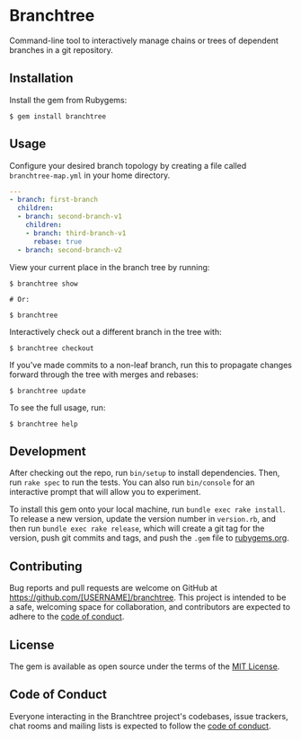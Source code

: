 # Branchtree

Command-line tool to interactively manage chains or trees of dependent branches in a git repository.

## Installation

Install the gem from Rubygems:

    $ gem install branchtree

## Usage

Configure your desired branch topology by creating a file called `branchtree-map.yml` in your home directory.

```yml
---
- branch: first-branch
  children:
  - branch: second-branch-v1
    children:
    - branch: third-branch-v1
      rebase: true
  - branch: second-branch-v2
```

View your current place in the branch tree by running:

```
$ branchtree show

# Or:

$ branchtree
```

Interactively check out a different branch in the tree with:

```
$ branchtree checkout
```

If you've made commits to a non-leaf branch, run this to propagate changes forward through the tree with merges and rebases:

```
$ branchtree update
```

To see the full usage, run:

```
$ branchtree help
```

## Development

After checking out the repo, run `bin/setup` to install dependencies. Then, run `rake spec` to run the tests. You can also run `bin/console` for an interactive prompt that will allow you to experiment.

To install this gem onto your local machine, run `bundle exec rake install`. To release a new version, update the version number in `version.rb`, and then run `bundle exec rake release`, which will create a git tag for the version, push git commits and tags, and push the `.gem` file to [rubygems.org](https://rubygems.org).

## Contributing

Bug reports and pull requests are welcome on GitHub at https://github.com/[USERNAME]/branchtree. This project is intended to be a safe, welcoming space for collaboration, and contributors are expected to adhere to the [code of conduct](https://github.com/[USERNAME]/branchtree/blob/master/CODE_OF_CONDUCT.md).


## License

The gem is available as open source under the terms of the [MIT License](https://opensource.org/licenses/MIT).

## Code of Conduct

Everyone interacting in the Branchtree project's codebases, issue trackers, chat rooms and mailing lists is expected to follow the [code of conduct](https://github.com/[USERNAME]/branchtree/blob/master/CODE_OF_CONDUCT.md).
